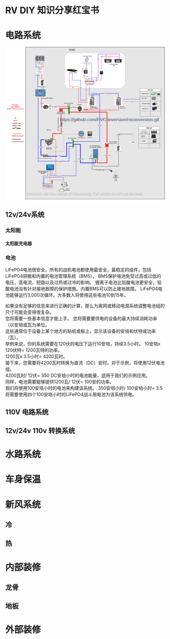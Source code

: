 # RV DIY 知识分享红宝书

# 电路系统

![2525-van-overall-idea.png](images/12V-electrical-wiring-water.png)

## 12v/24v系统

### 太阳能

#### 太阳能充电器

### 电池
LiFePO4电池很安全。所有的战机电池都使用最安全，最稳定的组件，包括LiFePO4阴极和内置的电池管理系统（BMS）。
BMS保护电池免受过高或过低的电压，高电流，短路以及过热或过冷的影响。
锂离子电池比铅酸电池更安全，铅酸电池没有针对接地故障的保护措施。内置BMS可以防止接地故障。
LiFePO4电池能够运行3,000次循环，大多数人将使用这些电池10到15年。

如果没有足够的信息来进行正确的计算，那么为离网或移动电源系统调整电池组的尺寸可能会变得很复杂。  
您将需要一些基本信息才能上手。 您将需要要供电的设备的最大持续消耗功率（以安培或瓦为单位。  
这些通常位于设备上某个地方的贴纸或板上，显示该设备的安培和伏特或功率（瓦）。  
举例来说，你的系统需要在120伏的电压下运行10安培，持续3.5小时。 10安培x 120伏特= 1200瓦特的功率。  
1200瓦x 3.5小时= 4200瓦时。  
接下来，您需要将4200瓦时转换为直流（DC）安时。对于示例，将使用12伏电池组。  
4200瓦时/ 12伏= 350 DC安培小时的电池能量，适用于我们的示例应用。  
同样，电池需要能够提供1200瓦/ 12伏= 100安的功率。  
 我们将使用100安培小时的电池来构建该系统。 350安培小时/ 100安培小时= 3.5 将需要使用四个100安培小时的LiFePO4战斗用电池为该系统供电。

## 110V 电路系统

## 12v/24v 110v 转换系统

# 水路系统

# 车身保温

# 新风系统

## 冷

## 热

# 内部装修

## 龙骨

## 地板

# 外部装修
